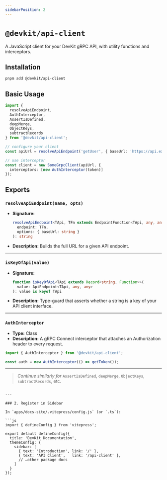```yaml
---
sidebarPosition: 2
---
```


# `@devkit/api-client`

A JavaScript client for your DevKit gRPC API, with utility functions and interceptors.

## Installation

```bash
pnpm add @devkit/api-client
````

## Basic Usage

```ts
import {
  resolveApiEndpoint,
  AuthInterceptor,
  AssertIsDefined,
  deepMerge,
  ObjectKeys,
  subtractRecords
} from '@devkit/api-client';

// configure your client
const apiUrl = resolveApiEndpoint('getUser', { baseUrl: 'https://api.example.com' });

// use interceptor
const client = new SomeGrpcClient(apiUrl, {
  interceptors: [new AuthInterceptor(token)]
});
```

## Exports

### `resolveApiEndpoint(name, opts)`

* **Signature:**

  ```ts
  resolveApiEndpoint<TApi, TFn extends EndpointFunction<TApi, any, any>>(
    endpoint: TFn,
    options: { baseUrl: string }
  ): string
  ```
* **Description:** Builds the full URL for a given API endpoint.

---

### `isKeyOfApi(value)`

* **Signature:**

  ```ts
  function isKeyOfApi<TApi extends Record<string, Function>>(
    value: ApiEndpoint<TApi, any, any>
  ): value is keyof TApi
  ```
* **Description:** Type-guard that asserts whether a string is a key of your API client interface.

---

### `AuthInterceptor`

* **Type:** Class
* **Description:** A gRPC Connect interceptor that attaches an Authorization header to every request.

```ts
import { AuthInterceptor } from '@devkit/api-client';

const auth = new AuthInterceptor(() => getToken());
```

---

> *Continue similarly for* `AssertIsDefined`, `deepMerge`, `ObjectKeys`, `subtractRecords`, etc.

````

---

### 2. Register in Sidebar

In `apps/docs-site/.vitepress/config.js` (or `.ts`):

```js
import { defineConfig } from 'vitepress';

export default defineConfig({
  title: 'DevKit Documentation',
  themeConfig: {
    sidebar: [
      { text: 'Introduction', link: '/' },
      { text: 'API Client',   link: '/api-client' },
      // …other package docs
    ]
  }
});
````

